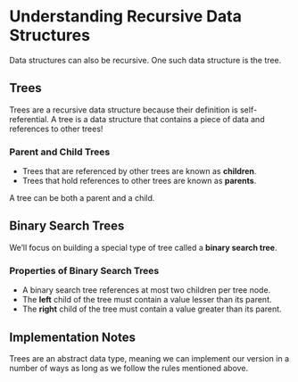 
# Understanding Recursive Data Structures

Data structures can also be recursive. One such data structure is the tree.

## Trees

Trees are a recursive data structure because their definition is self-referential. A tree is a data structure that contains a piece of data and references to other trees!

### Parent and Child Trees

- Trees that are referenced by other trees are known as **children**.
- Trees that hold references to other trees are known as **parents**.

A tree can be both a parent and a child.

## Binary Search Trees

We’ll focus on building a special type of tree called a **binary search tree**. 

### Properties of Binary Search Trees

- A binary search tree references at most two children per tree node.
- The **left** child of the tree must contain a value lesser than its parent.
- The **right** child of the tree must contain a value greater than its parent.

## Implementation Notes

Trees are an abstract data type, meaning we can implement our version in a number of ways as long as we follow the rules mentioned above.
